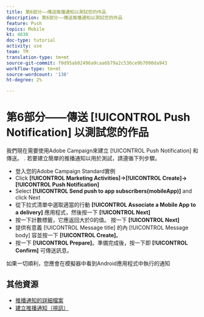 ```yaml
---
title: 第6部分——傳送推播通知以測試您的作品
description: 第6部分——傳送推播通知以測試您的作品
feature: Push
topics: Mobile
kt: 4830
doc-type: tutorial
activity: use
team: TM
translation-type: tm+mt
source-git-commit: f0d95ab02496a9caa6b79a2c536ce9b7090da943
workflow-type: tm+mt
source-wordcount: '138'
ht-degree: 2%

---
```



# 第6部分——傳送 [!UICONTROL Push Notification] 以測試您的作品

我們現在需要使用Adobe Campaign來建立 [!UICONTROL Push Notification] 和傳送。 . 若要建立簡單的推播通知以用於測試，請遵循下列步驟。

* 登入您的Adobe Campaign Standard實例
* Click **[!UICONTROL Marketing Activities]->[!UICONTROL Create]->[!UICONTROL Push Notification]**
* Select **[!UICONTROL Send push to app subscribers(mobileApp)]** and click Next
* 從下拉式清單中選取適當的行動 **[!UICONTROL Associate a Mobile App to a delivery]** 應用程式，然後按一下 **[!UICONTROL Next]**
* 按一下計數標籤，它應返回大於0的值。 按一下 **[!UICONTROL Next]**
* 提供有意義 [!UICONTROL Message title] 的內 [!UICONTROL Message body] 容並按一下 **[!UICONTROL Create]**。
* 按一下 **[!UICONTROL Prepare]**。準備完成後，按一下即 **[!UICONTROL Confirm]** 可傳送訊息。

如果一切順利，您應會在模擬器中看到Android應用程式中執行的通知

## 其他資源

* [推播通知的詳細檔案](https://docs.adobe.com/content/help/en/campaign-standard/using/communication-channels/push-notifications/about-push-notifications.html)
* [建立推播通知（視訊）](/help/communication-channels/mobile/push-notifications/creating-a-push-notification.md)

